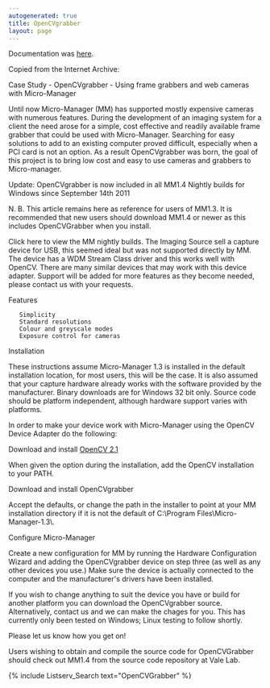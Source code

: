 ```yaml
---
autogenerated: true
title: OpenCVgrabber
layout: page
---
```


Documentation was
[here](http://www.esimagingsolutions.com/resources/case-studies/73-opencvgrabber-using-frame-grabbers-and-web-cameras-with-micro-manager).

Copied from the Internet Archive:

Case Study - OpenCVgrabber - Using frame grabbers and web cameras with
Micro-Manager

Until now Micro-Manager (MM) has supported mostly expensive cameras with
numerous features. During the development of an imaging system for a
client the need arose for a simple, cost effective and readily available
frame grabber that could be used with Micro-Manager. Searching for easy
solutions to add to an existing computer proved difficult, especially
when a PCI card is not an option. As a result OpenCVgrabber was born,
the goal of this project is to bring low cost and easy to use cameras
and grabbers to Micro-manager.

Update: OpenCVgrabber is now included in all MM1.4 Nightly builds for
Windows since September 14th 2011

N. B. This article remains here as reference for users of MM1.3. It is
recommended that new users should download MM1.4 or newer as this
includes OpenCVGrabber when you install.

Click here to view the MM nightly builds. The Imaging Source sell a
capture device for USB, this seemed ideal but was not supported directly
by MM. The device has a WDM Stream Class driver and this works well with
OpenCV. There are many similar devices that may work with this device
adapter. Support will be added for more features as they become needed,
please contact us with your requests.

Features

```
   Simplicity
   Standard resolutions
   Colour and greyscale modes
   Exposure control for cameras
```

Installation

These instructions assume Micro-Manager 1.3 is installed in the default
installation location, for most users, this will be the case. It is also
assumed that your capture hardware already works with the software
provided by the manufacturer. Binary downloads are for Windows 32 bit
only. Source code should be platform independent, although hardware
support varies with platforms.

In order to make your device work with Micro-Manager using the OpenCV
Device Adapter do the following:

Download and install [OpenCV
2.1](https://sourceforge.net/projects/opencvlibrary/files/opencv-win/2.1/OpenCV-2.1.0-win32-vs2008.exe/download)

When given the option during the installation, add the OpenCV
installation to your PATH.

Download and install OpenCVgrabber

Accept the defaults, or change the path in the installer to point at
your MM installation directory if it is not the default of C:\\Program
Files\\Micro-Manager-1.3\\.

Configure Micro-Manager

Create a new configuration for MM by running the Hardware Configuration
Wizard and adding the OpenCVgrabber device on step three (as well as any
other devices you use.) Make sure the device is actually connected to
the computer and the manufacturer's drivers have been installed.

If you wish to change anything to suit the device you have or build for
another platform you can download the OpenCVgrabber source.
Alternatively, contact us and we can make the chages for you. This has
currently only been tested on Windows; Linux testing to follow shortly.

Please let us know how you get on!

Users wishing to obtain and compile the source code for OpenCVGrabber
should check out MM1.4 from the source code repository at Vale Lab.

{% include Listserv_Search text="OpenCVGrabber" %}

